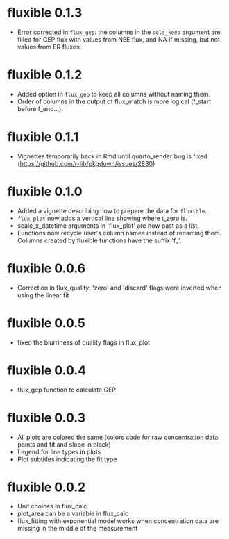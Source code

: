 # fluxible 0.1.3

* Error corrected in `flux_gep`: the columns in the `cols_keep` argument are filled for GEP flux with values from NEE flux, and NA if missing, but not values from ER fluxes.

# fluxible 0.1.2

* Added option in `flux_gep` to keep all columns without naming them.
* Order of columns in the output of flux_match is more logical (f_start before f_end...).

# fluxible 0.1.1

* Vignettes temporarily back in Rmd until quarto_render bug is fixed (https://github.com/r-lib/pkgdown/issues/2830)

# fluxible 0.1.0

* Added a vignette describing how to prepare the data for `fluxible`.
* `flux_plot` now adds a vertical line showing where t_zero is.
* scale_x_datetime arguments in 'flux_plot' are now past as a list.
* Functions now recycle user's column names instead of renaming them. Columns created by fluxible functions have the suffix 'f_'.

# fluxible 0.0.6

* Correction in flux_quality: 'zero' and 'discard' flags were inverted when using the linear fit

# fluxible 0.0.5

* fixed the blurriness of quality flags in flux_plot

# fluxible 0.0.4

* flux_gep function to calculate GEP

# fluxible 0.0.3

* All plots are colored the same (colors code for raw concentration data points and fit and slope in black)
* Legend for line types in plots
* Plot subtitles indicating the fit type

# fluxible 0.0.2

* Unit choices in flux_calc
* plot_area can be a variable in flux_calc
* flux_fitting with exponential model works when concentration data are missing in the middle of the measurement